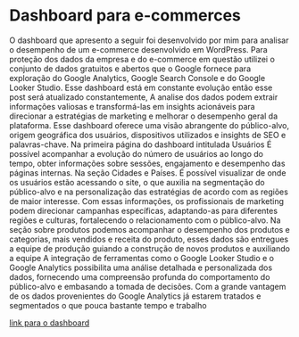 # Dashboard para e-commerces

O dashboard que apresento a seguir foi desenvolvido por mim para analisar o desempenho de um e-commerce desenvolvido em WordPress.
Para proteção dos dados da empresa e do e-commerce em questão utilizei o conjunto de dados gratuitos e abertos que o Google fornece para exploração do Google Analytics, Google Search Console e do Google Looker Studio.
Esse dashboard está em constante evolução então esse post será atualizado constantemente,
A analise dos dados podem extrair informações valiosas e transformá-las em insights acionáveis para direcionar a estratégias de marketing e melhorar o desempenho geral da plataforma. Esse dashboard oferece uma visão abrangente do público-alvo, origem geográfica dos usuários, dispositivos utilizados e insights de SEO e palavras-chave.
Na primeira página do dashboard intitulada Usuários É possível acompanhar a evolução do número de usuários ao longo do tempo, obter informações sobre sessões, engajamento e desempenho das páginas internas.
Na seção Cidades e Países. É possível visualizar de onde os usuários estão acessando o site, o que auxilia na segmentação do público-alvo e na personalização das estratégias de acordo com as regiões de maior interesse. Com essas informações, os profissionais de marketing podem direcionar campanhas específicas, adaptando-as para diferentes regiões e culturas, fortalecendo o relacionamento com o público-alvo.
Na seção sobre produtos podemos acompanhar o desempenho dos produtos e categorias, mais vendidos e receita do produto, esses dados são entregues a equipe de produção guiando a construção de novos produtos e auxiliando a equipe
A integração de ferramentas como o Google Looker Studio e o Google Analytics possibilita uma análise detalhada e personalizada dos dados, fornecendo uma compreensão profunda do comportamento do público-alvo e embasando a tomada de decisões.
Com a grande vantagem de os dados provenientes do Google Analytics já estarem tratados e segmentados o que pouca bastante tempo e trabalho

[link para o dashboard]("https://lookerstudio.google.com/embed/reporting/89c1671d-b453-4fd4-ba47-7b6a43cd3979/page/gdqVD")